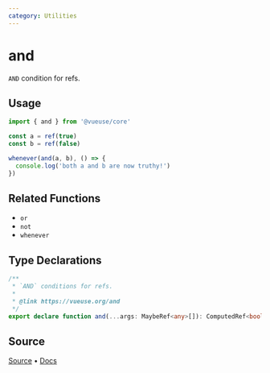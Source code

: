 ```yaml
---
category: Utilities
---
```


# and

`AND` condition for refs.

## Usage

```ts
import { and } from '@vueuse/core'

const a = ref(true)
const b = ref(false)

whenever(and(a, b), () => {
  console.log('both a and b are now truthy!')
})
```

## Related Functions

- `or`
- `not`
- `whenever`

<!--FOOTER_STARTS-->
## Type Declarations

```typescript
/**
 * `AND` conditions for refs.
 *
 * @link https://vueuse.org/and
 */
export declare function and(...args: MaybeRef<any>[]): ComputedRef<boolean>
```

## Source

[Source](https://github.com/vueuse/vueuse/blob/main/packages/shared/and/index.ts) • [Docs](https://github.com/vueuse/vueuse/blob/main/packages/shared/and/index.md)


<!--FOOTER_ENDS-->
